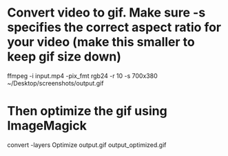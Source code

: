 # Convert video to gif. Make sure -s specifies the correct aspect ratio for your video (make this smaller to keep gif size down)
ffmpeg -i input.mp4 -pix_fmt rgb24 -r 10 -s 700x380 ~/Desktop/screenshots/output.gif

# Then optimize the gif using ImageMagick
convert -layers Optimize output.gif output_optimized.gif
